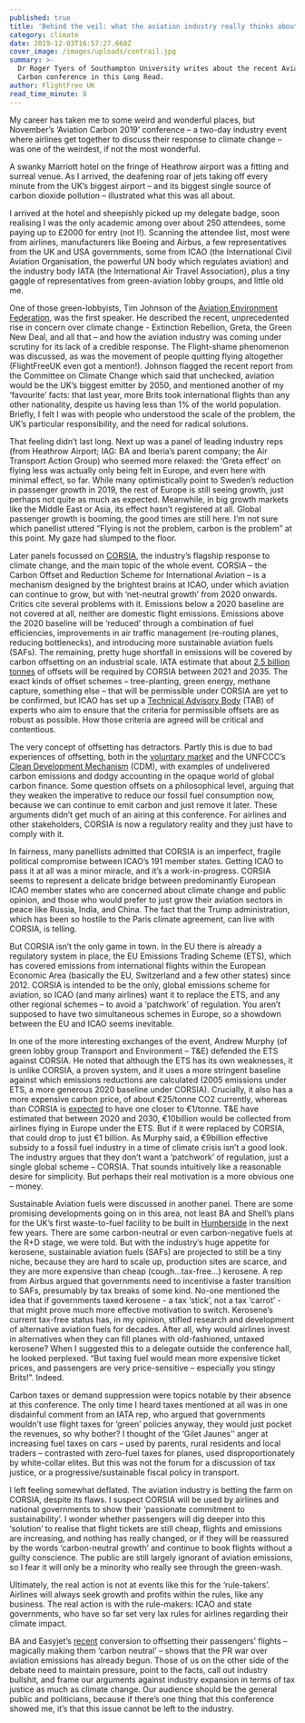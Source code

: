 ```yaml
---
published: true
title: 'Behind the veil: what the aviation industry really thinks about climate change'
category: climate
date: 2019-12-03T16:57:27.668Z
cover_image: /images/uploads/contrail.jpg
summary: >-
  Dr Roger Tyers of Southampton University writes about the recent Aviation
  Carbon conference in this Long Read.
author: FlightFree UK
read_time_minute: 8
---
```

My career has taken me to some weird and wonderful places, but November’s ‘Aviation Carbon 2019’ conference – a two-day industry event where airlines get together to discuss their response to climate change – was one of the weirdest, if not the most wonderful. 

A swanky Marriott hotel on the fringe of Heathrow airport was a fitting and surreal venue. As I arrived, the deafening roar of jets taking off every minute from the UK’s biggest airport – and its biggest single source of carbon dioxide pollution – illustrated what this was all about. 

I arrived at the hotel and sheepishly picked up my delegate badge, soon realising I was the only academic among over about 250 attendees, some paying up to £2000 for entry (not I!). Scanning the attendee list, most were from airlines, manufacturers like Boeing and Airbus, a few representatives from the UK and USA governments, some from ICAO (the International Civil Aviation Organisation, the powerful UN body which regulates aviation) and the industry body IATA (the International Air Travel Association), plus a tiny gaggle of representatives from green-aviation lobby groups, and little old me. 

One of those green-lobbyists, Tim Johnson of the [Aviation Environment Federation](https://www.aef.org.uk), was the first speaker. He described the recent, unprecedented rise in concern over climate change - Extinction Rebellion, Greta, the Green New Deal, and all that – and how the aviation industry was coming under scrutiny for its lack of a credible response. The Flight-shame phenomenon was discussed, as was the movement of people quitting flying altogether (FlightFreeUK even got a mention!). Johnson flagged the recent report from the Committee on Climate Change which said that unchecked, aviation would be the UK’s biggest emitter by 2050, and mentioned another of my ‘favourite’ facts: that last year, more Brits took international flights than any other nationality, despite us having less than 1% of the world population. Briefly, I felt I was with people who understood the scale of the problem, the UK’s particular responsibility, and the need for radical solutions.

That feeling didn’t last long. Next up was a panel of leading industry reps (from Heathrow Airport; IAG: BA and Iberia’s parent company; the Air Transport Action Group) who seemed more relaxed: the ‘Greta effect’ on flying less was actually only being felt in Europe, and even here with minimal effect, so far. While many optimistically point to Sweden’s reduction in passenger growth in 2019, the rest of Europe is still seeing growth, just perhaps not quite as much as expected. Meanwhile, in big growth markets like the Middle East or Asia, its effect hasn’t registered at all. Global passenger growth is booming, the good times are still here. I’m not sure which panellist uttered “Flying is not the problem, carbon is the problem” at this point. My gaze had slumped to the floor.

Later panels focussed on [CORSIA](https://www.iata.org/policy/environment/Pages/corsia.aspx), the industry’s flagship response to climate change, and the main topic of the whole event. CORSIA – the Carbon Offset and Reduction Scheme for International Aviation – is a mechanism designed by the brightest brains at ICAO, under which aviation can continue to grow, but with ‘net-neutral growth’ from 2020 onwards. Critics cite several problems with it. Emissions below a 2020 baseline are not covered at all, neither are domestic flight emissions. Emissions above the 2020 baseline will be ‘reduced’ through a combination of fuel efficiencies, improvements in air traffic management (re-routing planes, reducing bottlenecks), and introducing more sustainable aviation fuels (SAFs). The remaining, pretty huge shortfall in emissions will be covered by carbon offsetting on an industrial scale. IATA estimate that about [2.5 billion tonnes](https://www.iata.org/pressroom/facts_figures/fact_sheets/Documents/corsia-fact-sheet.pdf) of offsets will be required by CORSIA between 2021 and 2035. The exact kinds of offset schemes – tree-planting, green energy, methane capture, something else – that will be permissible under CORSIA are yet to be confirmed, but ICAO has set up a [Technical Advisory Body](https://www.icao.int/environmental-protection/CORSIA/Pages/TAB.aspx) (TAB) of experts who aim to ensure that the criteria for permissible offsets are as robust as possible. How those criteria are agreed will be critical and contentious.

The very concept of offsetting has detractors. Partly this is due to bad experiences of offsetting, both in the [voluntary market](https://www.mirror.co.uk/news/uk-news/licence-pollute-sham-carbon-offsetting-20873564.amp) and the UNFCCC’s [Clean Development Mechanism](https://www.transportenvironment.org/news/85-offsets-failed-reduce-emissions-says-eu-study) (CDM), with examples of undelivered carbon emissions and dodgy accounting in the opaque world of global carbon finance. Some question offsets on a philosophical level, arguing that they weaken the imperative to reduce our fossil fuel consumption now, because we can continue to emit carbon and just remove it later. These arguments didn’t get much of an airing at this conference. For airlines and other stakeholders, CORSIA is now a regulatory reality and they just have to comply with it.

In fairness, many panellists admitted that CORSIA is an imperfect, fragile political compromise between ICAO’s 191 member states. Getting ICAO to pass it at all was a minor miracle, and it’s a work-in-progress. CORSIA seems to represent a delicate bridge between predominantly European ICAO member states who are concerned about climate change and public opinion, and those who would prefer to just grow their aviation sectors in peace like Russia, India, and China. The fact that the Trump administration, which has been so hostile to the Paris climate agreement, can live with CORSIA, is telling.

But CORSIA isn’t the only game in town. In the EU there is already a regulatory system in place, the EU Emissions Trading Scheme (ETS), which has covered emissions from international flights within the European Economic Area (basically the EU, Switzerland and a few other states) since 2012. CORSIA is intended to be the only, global emissions scheme for aviation, so ICAO (and many airlines) want it to replace the ETS, and any other regional schemes – to avoid a ‘patchwork’ of regulation. You aren’t supposed to have two simultaneous schemes in Europe, so a showdown between the EU and ICAO seems inevitable. 

In one of the more interesting exchanges of the event, Andrew Murphy (of green lobby group Transport and Environment – T&E) defended the ETS against CORSIA. He noted that although the ETS has its own weaknesses, it is unlike CORSIA, a proven system, and it uses a more stringent baseline against which emissions reductions are calculated (2005 emissions under ETS, a more generous 2020 baseline under CORSIA). Crucially, it also has a more expensive carbon price, of about €25/tonne CO2 currently, whereas than CORSIA is [expected](https://carbonmarketwatch.org/2019/02/19/better-pricing-of-aviation-emissions-in-the-eu-is-needed-and-the-netherlands-is-championing-it/) to have one closer to €1/tonne. T&E have estimated that between 2020 and 2030, €10billion would be collected from airlines flying in Europe under the ETS. But if it were replaced by CORSIA, that could drop to just €1 billion. As Murphy said, a €9billion effective subsidy to a fossil fuel industry in a time of climate crisis isn’t a good look. The industry argues that they don’t want a ‘patchwork’ of regulation, just a single global scheme – CORSIA. That sounds intuitively like a reasonable desire for simplicity. But perhaps their real motivation is a more obvious one – money.

Sustainable Aviation fuels were discussed in another panel. There are some promising developments going on in this area, not least BA and Shell’s plans for the UK’s first waste-to-fuel facility to be built in [Humberside](https://www.grimsbytelegraph.co.uk/news/business/green-jet-fuel-velocys-humber-2343618) in the next few years. There are some carbon-neutral or even carbon-negative fuels at the R+D stage, we were told. But with the industry’s huge appetite for kerosene, sustainable aviation fuels (SAFs) are projected to still be a tiny niche, because they are hard to scale up, production sites are scarce, and they are more expensive than cheap (cough…tax-free…) kerosene. A rep from Airbus argued that governments need to incentivise a faster transition to SAFs, presumably by tax breaks of some kind. No-one mentioned the idea that if governments taxed kerosene - a tax ‘stick’, not a tax ‘carrot’ - that might prove much more effective motivation to switch. Kerosene’s current tax-free status has, in my opinion, stifled research and development of alternative aviation fuels for decades. After all, why would airlines invest in alternatives when they can fill planes with old-fashioned, untaxed kerosene? When I suggested this to a delegate outside the conference hall, he looked perplexed. “But taxing fuel would mean more expensive ticket prices, and passengers are very price-sensitive – especially you stingy Brits!”. Indeed.

Carbon taxes or demand suppression were topics notable by their absence at this conference. The only time I heard taxes mentioned at all was in one disdainful comment from an IATA rep, who argued that governments wouldn’t use flight taxes for ‘green’ policies anyway, they would just pocket the revenues, so why bother? I thought of the ‘Gilet Jaunes’’ anger at increasing fuel taxes on cars – used by parents, rural residents and local traders – contrasted with zero-fuel taxes for planes, used disproportionately by white-collar elites. But this was not the forum for a discussion of tax justice, or a progressive/sustainable fiscal policy in transport.

I left feeling somewhat deflated. The aviation industry is betting the farm on CORSIA, despite its flaws. I suspect CORSIA will be used by airlines and national governments to show their ‘passionate commitment to sustainability’. I wonder whether passengers will dig deeper into this ‘solution’ to realise that flight tickets are still cheap, flights and emissions are increasing, and nothing has really changed, or if they will be reassured by the words ‘carbon-neutral growth’ and continue to book flights without a guilty conscience. The public are still largely ignorant of aviation emissions, so I fear it will only be a minority who really see through the green-wash.

Ultimately, the real action is not at events like this for the ‘rule-takers’. Airlines will always seek growth and profits within the rules, like any business. The real action is with the rule-makers: ICAO and state governments, who have so far set very lax rules for airlines regarding their climate impact.

BA and Easyjet’s [recent](https://inews.co.uk/opinion/easyjet-offset-flights-carbon-emissions-1312575) conversion to offsetting their passengers’ flights – magically making them ‘carbon neutral’ – shows that the PR war over aviation emissions has already begun. Those of us on the other side of the debate need to maintain pressure, point to the facts, call out industry bullshit, and frame our arguments against industry expansion in terms of tax justice as much as climate change. Our audience should be the general public and politicians, because if there’s one thing that this conference showed me, it’s that this issue cannot be left to the industry.
